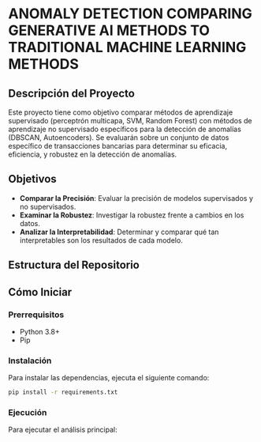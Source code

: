 # ANOMALY DETECTION COMPARING GENERATIVE AI METHODS TO TRADITIONAL MACHINE LEARNING METHODS

## Descripción del Proyecto
Este proyecto tiene como objetivo comparar métodos de aprendizaje supervisado (perceptrón multicapa, SVM, Random Forest) con métodos de aprendizaje no supervisado específicos para la detección de anomalías (DBSCAN, Autoencoders). Se evaluarán sobre un conjunto de datos específico de transacciones bancarias para determinar su eficacia, eficiencia, y robustez en la detección de anomalías.

## Objetivos
- **Comparar la Precisión**: Evaluar la precisión de modelos supervisados y no supervisados.
- **Examinar la Robustez**: Investigar la robustez frente a cambios en los datos.
- **Analizar la Interpretabilidad**: Determinar y comparar qué tan interpretables son los resultados de cada modelo.

## Estructura del Repositorio

## Cómo Iniciar
### Prerrequisitos
- Python 3.8+
- Pip

### Instalación
Para instalar las dependencias, ejecuta el siguiente comando:
```bash
pip install -r requirements.txt
```


### Ejecución
Para ejecutar el análisis principal:
